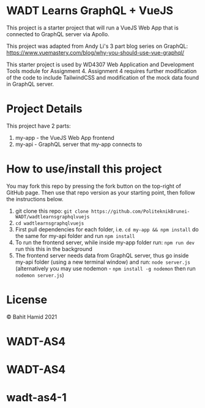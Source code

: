 # WADT Learns GraphQL + VueJS
This project is a starter project that will run a VueJS Web App that is connected to GraphQL server via Apollo.

This project was adapted from Andy Li's 3 part blog series on GraphQL: https://www.vuemastery.com/blog/why-you-should-use-vue-graphql/

This starter project is used by WD4307 Web Application and Development Tools module for Assignment 4. Assignment 4 requires further modification of the code to include TailwindCSS and modification of the mock data found in GraphQL server.

# Project Details
This project have 2 parts:

1) my-app - the VueJS Web App frontend
2) my-api - GraphQL server that my-app connects to

# How to use/install this project
You may fork this repo by pressing the fork button on the top-right of GitHub page. Then use that repo version as your starting point, then follow the instructions below.

1) git clone this repo: `git clone https://github.com/PoliteknikBrunei-WADT/wadtlearnsgraphqlvuejs`
2) `cd wadtlearnsgraphqlvuejs`
3) First pull dependencies for each folder, i.e. `cd my-app && npm install` do the same for my-api folder and run `npm install`
4) To run the frontend server, while inside my-app folder run: `npm run dev` run this this in the background
5) The frontend server needs data from GraphQL server, thus go inside my-api folder (using a new terminal window) and run: `node server.js` (alternatively you may use nodemon - `npm install -g nodemon` then run `nodemon server.js`)

# License
©️ Bahit Hamid 2021
# WADT-AS4
# WADT-AS4
# wadt-as4-1
